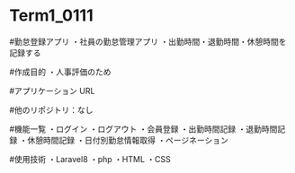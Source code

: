# Term1_0111

#勤怠登録アプリ
・社員の勤怠管理アプリ
・出勤時間・退勤時間・休憩時間を記録する

#作成目的
・人事評価のため

#アプリケーション URL

#他のリポジトリ：なし

#機能一覧
・ログイン
・ログアウト
・会員登録
・出勤時間記録
・退勤時間記録
・休憩時間記録
・日付別勤怠情報取得
・ページネーション

#使用技術
・Laravel8
・php
・HTML
・CSS
